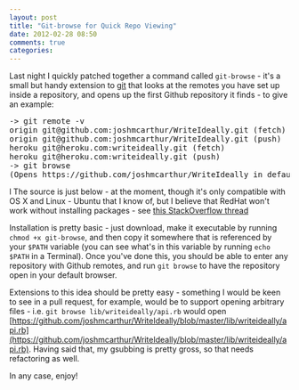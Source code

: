 ```yaml
---
layout: post
title: "Git-browse for Quick Repo Viewing"
date: 2012-02-28 08:50
comments: true
categories:
---
```


Last night I quickly patched together a command called `git-browse` - it's a small but handy extension to [git](http://git-scm.com/) that looks at the remotes you have set up inside a repository, and opens up the first Github repository it finds - to give an example:

<pre>
-> git remote -v
origin git@github.com:joshmcarthur/WriteIdeally.git (fetch)
origin git@github.com:joshmcarthur/WriteIdeally.git (push)
heroku git@heroku.com:writeideally.git (fetch)
heroku git@heroku.com:writeideally.git (push)
-> git browse
(Opens https://github.com/joshmcarthur/WriteIdeally in default browser)
</pre>
l
The source is just below - at the moment, though it's only compatible with OS X and Linux - Ubuntu that I know of, but I believe that RedHat won't work without installing packages - see [this StackOverflow thread](http://stackoverflow.com/questions/5116473/linux-command-to-open-url-in-default-browser)

<script src="https://gist.github.com/1926673.js?file=git-browse"></script>

Installation is pretty basic - just download, make it executable by running `chmod +x git-browse`, and then copy it somewhere that is referenced by your `$PATH` variable (you can see what's in this variable by running `echo $PATH` in a Terminal). Once you've done this, you should be able to enter any repository with Github remotes, and run `git browse` to have the repository open in your default browser.

Extensions to this idea should be pretty easy - something I would be keen to see in a pull request, for example, would be to support opening arbitrary files - i.e. `git browse lib/writeideally/api.rb` would open [https://github.com/joshmcarthur/WriteIdeally/blob/master/lib/writeideally/api.rb](https://github.com/joshmcarthur/WriteIdeally/blob/master/lib/writeideally/api.rb). Having said that, my gsubbing is pretty gross, so that needs refactoring as well.

In any case, enjoy!
